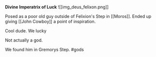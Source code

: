 **Divine Imperatrix of Luck**
![[img_deus_felixon.png]]

Posed as a poor old guy outside of Felixion's Step in [[Moros]]. Ended up giving [[John Cowboy]] a point of inspiration. 

Cool dude. We lucky

Not actually a god.

We found him in Gremorys Step. 
#gods 
